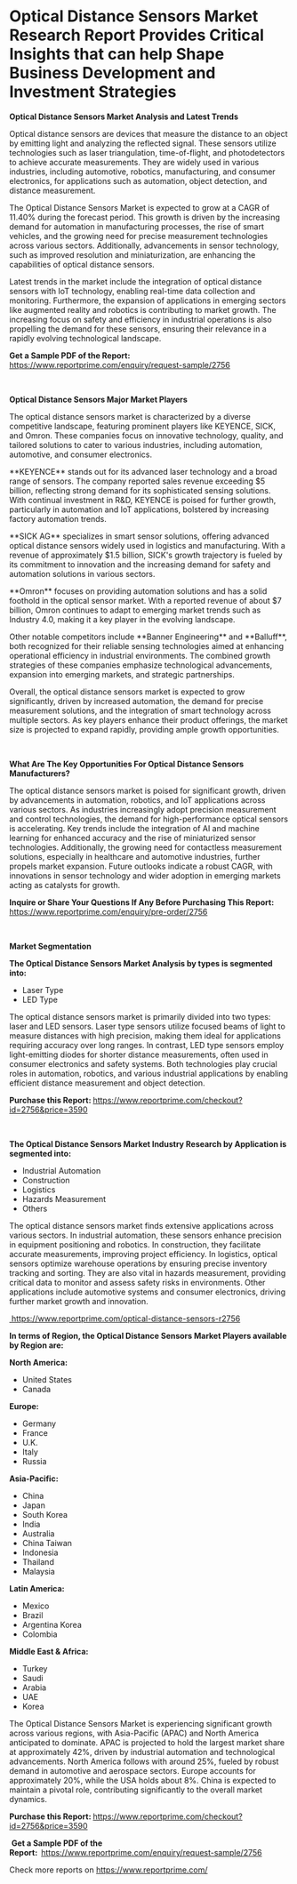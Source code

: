<p><h1>Optical Distance Sensors Market Research Report Provides Critical Insights that can help Shape Business Development and Investment Strategies</h1></p><p><strong>Optical Distance Sensors Market Analysis and Latest Trends</strong></p>
<p><p>Optical distance sensors are devices that measure the distance to an object by emitting light and analyzing the reflected signal. These sensors utilize technologies such as laser triangulation, time-of-flight, and photodetectors to achieve accurate measurements. They are widely used in various industries, including automotive, robotics, manufacturing, and consumer electronics, for applications such as automation, object detection, and distance measurement.</p><p>The Optical Distance Sensors Market is expected to grow at a CAGR of 11.40% during the forecast period. This growth is driven by the increasing demand for automation in manufacturing processes, the rise of smart vehicles, and the growing need for precise measurement technologies across various sectors. Additionally, advancements in sensor technology, such as improved resolution and miniaturization, are enhancing the capabilities of optical distance sensors.</p><p>Latest trends in the market include the integration of optical distance sensors with IoT technology, enabling real-time data collection and monitoring. Furthermore, the expansion of applications in emerging sectors like augmented reality and robotics is contributing to market growth. The increasing focus on safety and efficiency in industrial operations is also propelling the demand for these sensors, ensuring their relevance in a rapidly evolving technological landscape.</p></p>
<p><strong>Get a Sample PDF of the Report:&nbsp;</strong> <a href="https://www.reportprime.com/enquiry/request-sample/2756?utm_campaign=3284&utm_medium=2&utm_source=Github&utm_content=ia&utm_term=18032025&utm_id=optical-distance-sensors">https://www.reportprime.com/enquiry/request-sample/2756</a></p>
<p>&nbsp;</p>
<p><strong>Optical Distance Sensors Major Market Players</strong></p>
<p><p>The optical distance sensors market is characterized by a diverse competitive landscape, featuring prominent players like KEYENCE, SICK, and Omron. These companies focus on innovative technology, quality, and tailored solutions to cater to various industries, including automation, automotive, and consumer electronics.</p><p>**KEYENCE** stands out for its advanced laser technology and a broad range of sensors. The company reported sales revenue exceeding $5 billion, reflecting strong demand for its sophisticated sensing solutions. With continual investment in R&D, KEYENCE is poised for further growth, particularly in automation and IoT applications, bolstered by increasing factory automation trends.</p><p>**SICK AG** specializes in smart sensor solutions, offering advanced optical distance sensors widely used in logistics and manufacturing. With a revenue of approximately $1.5 billion, SICK's growth trajectory is fueled by its commitment to innovation and the increasing demand for safety and automation solutions in various sectors.</p><p>**Omron** focuses on providing automation solutions and has a solid foothold in the optical sensor market. With a reported revenue of about $7 billion, Omron continues to adapt to emerging market trends such as Industry 4.0, making it a key player in the evolving landscape.</p><p>Other notable competitors include **Banner Engineering** and **Balluff**, both recognized for their reliable sensing technologies aimed at enhancing operational efficiency in industrial environments. The combined growth strategies of these companies emphasize technological advancements, expansion into emerging markets, and strategic partnerships.</p><p>Overall, the optical distance sensors market is expected to grow significantly, driven by increased automation, the demand for precise measurement solutions, and the integration of smart technology across multiple sectors. As key players enhance their product offerings, the market size is projected to expand rapidly, providing ample growth opportunities.</p></p>
<p>&nbsp;</p>
<p><strong>What Are The Key Opportunities For Optical Distance Sensors Manufacturers?</strong></p>
<p><p>The optical distance sensors market is poised for significant growth, driven by advancements in automation, robotics, and IoT applications across various sectors. As industries increasingly adopt precision measurement and control technologies, the demand for high-performance optical sensors is accelerating. Key trends include the integration of AI and machine learning for enhanced accuracy and the rise of miniaturized sensor technologies. Additionally, the growing need for contactless measurement solutions, especially in healthcare and automotive industries, further propels market expansion. Future outlooks indicate a robust CAGR, with innovations in sensor technology and wider adoption in emerging markets acting as catalysts for growth.</p></p>
<p><strong>Inquire or Share Your Questions If Any Before Purchasing This Report:</strong> <a href="https://www.reportprime.com/enquiry/pre-order/2756?utm_campaign=3284&utm_medium=2&utm_source=Github&utm_content=ia&utm_term=18032025&utm_id=optical-distance-sensors">https://www.reportprime.com/enquiry/pre-order/2756</a></p>
<p>&nbsp;</p>
<p><strong>Market Segmentation</strong></p>
<p><strong>The Optical Distance Sensors Market Analysis by types is segmented into:</strong></p>
<p><ul><li>Laser Type</li><li>LED Type</li></ul></p>
<p><p>The optical distance sensors market is primarily divided into two types: laser and LED sensors. Laser type sensors utilize focused beams of light to measure distances with high precision, making them ideal for applications requiring accuracy over long ranges. In contrast, LED type sensors employ light-emitting diodes for shorter distance measurements, often used in consumer electronics and safety systems. Both technologies play crucial roles in automation, robotics, and various industrial applications by enabling efficient distance measurement and object detection.</p></p>
<p><strong>Purchase this Report:&nbsp;</strong><a href="https://www.reportprime.com/checkout?id=2756&price=3590&utm_campaign=3284&utm_medium=2&utm_source=Github&utm_content=ia&utm_term=18032025&utm_id=optical-distance-sensors">https://www.reportprime.com/checkout?id=2756&price=3590</a></p>
<p>&nbsp;</p>
<p><strong>The Optical Distance Sensors Market Industry Research by Application is segmented into:</strong></p>
<p><ul><li>Industrial Automation</li><li>Construction</li><li>Logistics</li><li>Hazards Measurement</li><li>Others</li></ul></p>
<p><p>The optical distance sensors market finds extensive applications across various sectors. In industrial automation, these sensors enhance precision in equipment positioning and robotics. In construction, they facilitate accurate measurements, improving project efficiency. In logistics, optical sensors optimize warehouse operations by ensuring precise inventory tracking and sorting. They are also vital in hazards measurement, providing critical data to monitor and assess safety risks in environments. Other applications include automotive systems and consumer electronics, driving further market growth and innovation.</p></p>
<p><a href="https://www.reportprime.com/optical-distance-sensors-r2756?utm_campaign=3284&utm_medium=2&utm_source=Github&utm_content=ia&utm_term=18032025&utm_id=optical-distance-sensors">&nbsp;https://www.reportprime.com/optical-distance-sensors-r2756</a></p>
<p><strong>In terms of Region, the Optical Distance Sensors Market Players available by Region are:</strong></p>
<p>
    <p> <strong> North America: </strong>
        <ul>
            <li>United States</li>
            <li>Canada</li>
        </ul>
        </p> 
    <p> <strong> Europe: </strong>
        <ul>
            <li>Germany</li>
            <li>France</li>
            <li>U.K.</li>
            <li>Italy</li>
            <li>Russia</li>
        </ul>
        </p> 
    <p> <strong> Asia-Pacific: </strong>
        <ul>
            <li>China</li>
            <li>Japan</li>
            <li>South Korea</li>
            <li>India</li>
            <li>Australia</li>
            <li>China Taiwan</li>
            <li>Indonesia</li>
            <li>Thailand</li>
            <li>Malaysia</li>
        </ul>
        </p> 
    <p> <strong> Latin America: </strong>
        <ul>
            <li>Mexico</li>
            <li>Brazil</li>
            <li>Argentina Korea</li>
            <li>Colombia</li>
        </ul>
        </p> 
    <p> <strong> Middle East & Africa: </strong>
        <ul>
            <li>Turkey</li>
            <li>Saudi</li>
            <li>Arabia</li>
            <li>UAE</li>
            <li>Korea</li>
        </ul>
    </p>
    </p>
<p><p>The Optical Distance Sensors Market is experiencing significant growth across various regions, with Asia-Pacific (APAC) and North America anticipated to dominate. APAC is projected to hold the largest market share at approximately 42%, driven by industrial automation and technological advancements. North America follows with around 25%, fueled by robust demand in automotive and aerospace sectors. Europe accounts for approximately 20%, while the USA holds about 8%. China is expected to maintain a pivotal role, contributing significantly to the overall market dynamics.</p></p>
<p><strong>Purchase this Report: </strong><a href="https://www.reportprime.com/checkout?id=2756&price=3590&utm_campaign=3284&utm_medium=2&utm_source=Github&utm_content=ia&utm_term=18032025&utm_id=optical-distance-sensors">https://www.reportprime.com/checkout?id=2756&price=3590</a></p>
<p>&nbsp;<strong>Get a Sample PDF of the Report:&nbsp;&nbsp;</strong><a href="https://www.reportprime.com/enquiry/request-sample/2756?utm_campaign=3284&utm_medium=2&utm_source=Github&utm_content=ia&utm_term=18032025&utm_id=optical-distance-sensors">https://www.reportprime.com/enquiry/request-sample/2756</a></p>
<p><strong></strong></p>
<p>Check more reports on <a href="https://www.reportprime.com/?utm_campaign=3284&utm_medium=2&utm_source=Github&utm_content=ia&utm_term=18032025&utm_id=optical-distance-sensors">https://www.reportprime.com/</a></p>